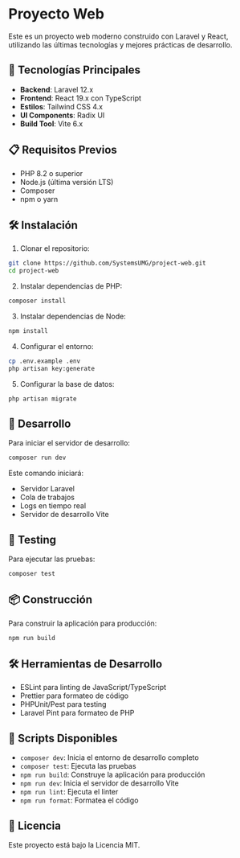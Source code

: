 # Proyecto Web

Este es un proyecto web moderno construido con Laravel y React, utilizando las últimas tecnologías y mejores prácticas de desarrollo.

## 🚀 Tecnologías Principales

- **Backend**: Laravel 12.x
- **Frontend**: React 19.x con TypeScript
- **Estilos**: Tailwind CSS 4.x
- **UI Components**: Radix UI
- **Build Tool**: Vite 6.x

## 📋 Requisitos Previos

- PHP 8.2 o superior
- Node.js (última versión LTS)
- Composer
- npm o yarn

## 🛠️ Instalación

1. Clonar el repositorio:
```bash
git clone https://github.com/SystemsUMG/project-web.git
cd project-web
```

2. Instalar dependencias de PHP:
```bash
composer install
```

3. Instalar dependencias de Node:
```bash
npm install
```

4. Configurar el entorno:
```bash
cp .env.example .env
php artisan key:generate
```

5. Configurar la base de datos:
```bash
php artisan migrate
```

## 🚀 Desarrollo

Para iniciar el servidor de desarrollo:

```bash
composer run dev
```

Este comando iniciará:
- Servidor Laravel
- Cola de trabajos
- Logs en tiempo real
- Servidor de desarrollo Vite

## 🧪 Testing

Para ejecutar las pruebas:

```bash
composer test
```

## 📦 Construcción

Para construir la aplicación para producción:

```bash
npm run build
```

## 🛠️ Herramientas de Desarrollo

- ESLint para linting de JavaScript/TypeScript
- Prettier para formateo de código
- PHPUnit/Pest para testing
- Laravel Pint para formateo de PHP

## 📝 Scripts Disponibles

- `composer dev`: Inicia el entorno de desarrollo completo
- `composer test`: Ejecuta las pruebas
- `npm run build`: Construye la aplicación para producción
- `npm run dev`: Inicia el servidor de desarrollo Vite
- `npm run lint`: Ejecuta el linter
- `npm run format`: Formatea el código

## 📄 Licencia

Este proyecto está bajo la Licencia MIT. 